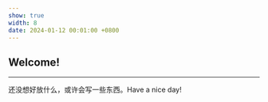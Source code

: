 ```yaml
---
show: true
width: 8
date: 2024-01-12 00:01:00 +0800
---
```


<div class="p-4">
    <h2>Welcome!</h2>
    <hr />
    <p>
       还没想好放什么，或许会写一些东西。Have a nice day!
    </p>
</div>
